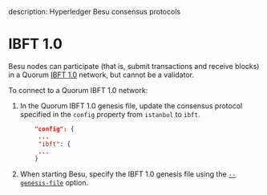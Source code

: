description: Hyperledger Besu consensus protocols
<!--- END of page meta data -->

# IBFT 1.0

Besu nodes can participate (that is, submit transactions and receive blocks) in a Quorum
[IBFT 1.0](https://github.com/ethereum/EIPs/issues/650) network, but cannot be a validator.

To connect to a Quorum IBFT 1.0 network:

1. In the Quorum IBFT 1.0 genesis file, update the consensus protocol specified in the `config`
   property from `istanbul` to `ibft`.

    ```json
        "config": {
         ...
         "ibft": {
         ...
        }
    ```

1. When starting Besu, specify the IBFT 1.0 genesis file using the
   [`--genesis-file`](../../../Reference/CLI/CLI-Syntax.md#genesis-file) option.
